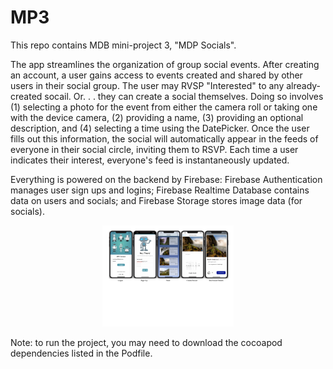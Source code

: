 # MP3

This repo contains MDB mini-project 3, "MDP Socials".

The app streamlines the organization of group social events. After creating an account, a user gains access to events created and shared by other users in their social group. The user may RVSP "Interested" to any already-created socail. Or. . . they can create a social themselves. Doing so involves (1) selecting a photo for the event from either the camera roll or taking one with the device camera, (2) providing a name, (3) providing an optional description, and (4) selecting a time using the DatePicker. Once the user fills out this information, the social will automatically appear in the feeds of everyone in their social circle, inviting them to RSVP. Each time a user indicates their interest, everyone's feed is instantaneously updated. 

Everything is powered on the backend by Firebase: Firebase Authentication manages user sign ups and logins; Firebase Realtime Database contains data on users and socials; and Firebase Storage stores image data (for socials).

<p align="center">
  <img width="210" src=screenshots.pdf/>
</p>

Note: to run the project, you may need to download the cocoapod dependencies listed in the Podfile.
